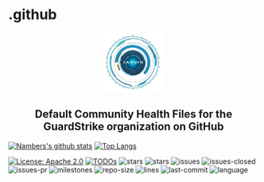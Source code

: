 # .github
<div style="text-align: center"><img src="/images/jarvis.png" height="120px">
<h2>Default Community Health Files for the GuardStrike organization on GitHub</h2>
</div>


[//]: # ([![codecov]&#40;https://codecov.io/gh/guardstrikelab/carla_apollo_bridge/branch/master/graph/badge.svg&#41;]&#40;https://codecov.io/gh/guardstrikelab/carla_apollo_bridge&#41;)
[//]: # ([![FOSSA Status]&#40;https://app.fossa.com/api/projects/custom%2B162%2Fgithub.com%2Fdapr%2Fdapr.svg?type=shield&#41;]&#40;https://app.fossa.com/projects/custom%2B162%2Fgithub.com%2Fdapr%2Fdapr?ref=badge_shield&#41;)

[![Nambers's github stats](https://github-readme-stats.vercel.app/api?username=Nambers&show_icons=true)](https://github.com/anuraghazra/github-readme-stats)
[![Top Langs](https://github-readme-stats.vercel.app/api/top-langs/?username=Nambers&layout=compact)](https://github.com/anuraghazra/github-readme-stats)

[![License: Apache 2.0](https://img.shields.io/badge/License-Apache_2.0-blue.svg)](https://github.com/guardstrikelab/carla_apollo_bridge/blob/master/LICENSE)
[![TODOs](https://badgen.net/https/api.tickgit.com/badgen/github.com/guardstrikelab/carla_apollo_bridge)](https://www.tickgit.com/browse?repo=github.com/guardstrikelab/carla_apollo_bridge)
![stars](https://img.shields.io/github/stars/guardstrikelab?style=social)
![stars](https://img.shields.io/github/stars/guardstrikelab/carla_apollo_bridge?style=social)
![issues](https://img.shields.io/github/issues/guardstrikelab/carla_apollo_bridge)
![issues-closed](https://img.shields.io/github/issues-closed/guardstrikelab/carla_apollo_bridge)
![issues-pr](https://img.shields.io/github/issues-pr/guardstrikelab/carla_apollo_bridge)
![milestones](https://img.shields.io/github/milestones/all/guardstrikelab/carla_apollo_bridge)
![repo-size](https://img.shields.io/github/repo-size/guardstrikelab/carla_apollo_bridge)
![lines](https://img.shields.io/tokei/lines/github/guardstrikelab/carla_apollo_bridge)
![last-commit](https://img.shields.io/github/last-commit/guardstrikelab/carla_apollo_bridge)
![language](https://img.shields.io/badge/language-python-orange.svg)